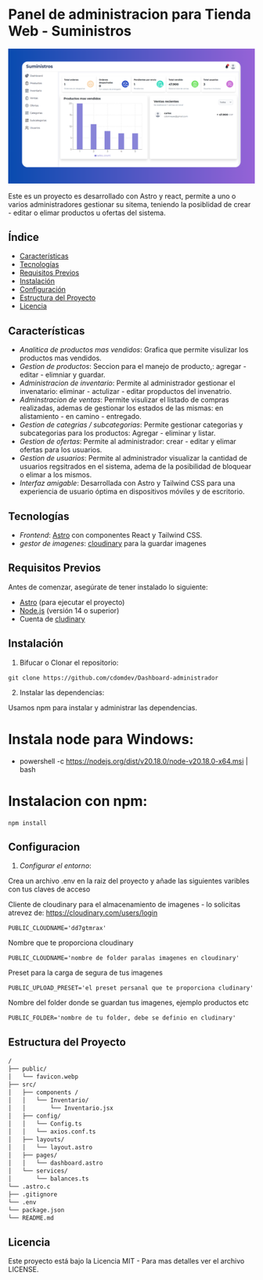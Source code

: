 # Panel de administracion para Tienda Web - Suministros

<a href="https://dashboard-administrador.vercel.app/auth">

![alt text](public/README.md.png)

</a>

Este es un proyecto es desarrollado con Astro y react, permite a uno o varios administradores gestionar su sitema, teniendo la posiblidad de crear - editar o elimar productos u ofertas del sistema.

## Índice

- [Características](#características)
- [Tecnologías](#tecnologías)
- [Requisitos Previos](#requisitos-previos)
- [Instalación](#instalación)
- [Configuración](#configuración)
- [Estructura del Proyecto](#estructura-del-proyecto)
- [Licencia](#licencia)

## Características

- _Analitica de productos mas vendidos_: Grafica que permite visulizar los productos mas vendidos.
- _Gestion de productos_: Seccion para el manejo de producto,: agregar - editar - elimniar y guardar.
- _Administracion de inventario_: Permite al administrador gestionar el invenatario: eliminar - actulizar - editar propductos del invenatrio.
- _Adminstracion de ventas_: Permite visulizar el listado de compras realizadas, ademas de gestionar los estados de las mismas:  en alistamiento - en camino - entregado.
- _Gestion de categrias / subcategorias_: Permite gestionar categorias y subcategorias para los productos: Agregar - eliminar y listar.
- _Gestion de ofertas_: Permite al administrador:  crear - editar y elimar ofertas para los usuarios.
- _Gestion de usuarios_: Permite al administrador visualizar la cantidad de usuarios regsitrados en el sistema, adema de la posibilidad de bloquear o elimar a los mismos.
- _Interfaz amigable_: Desarrollada con Astro y Tailwind CSS para una experiencia de usuario óptima en dispositivos móviles y de escritorio.

## Tecnologías

- _Frontend_: [Astro](https://astro.build/) con componentes React y Tailwind CSS.
- _gestor de imagenes_: [cloudinary](https://cloudinary.com/) para la guardar imagenes

## Requisitos Previos

Antes de comenzar, asegúrate de tener instalado lo siguiente:

- [Astro](https://astro.build/) (para ejecutar el proyecto)
- [Node.js](https://nodejs.org/) (versión 14 o superior)
- Cuenta de [cludinary](https://cloudinary.com/)

## Instalación

1. Bifucar o Clonar el repositorio:

```text
git clone https://github.com/cdomdev/Dashboard-administrador
```
2. Instalar las dependencias:

Usamos npm para instalar y administrar las dependencias.

# Instala node para Windows:

- powershell -c https://nodejs.org/dist/v20.18.0/node-v20.18.0-x64.msi | bash

# Instalacion con npm:

```text
npm install
```
## Configuracion

1. _Configurar el entorno_:

Crea un archivo .env en la raiz del proyecto y añade las siguientes varibles con tus claves de acceso

Cliente de cloudinary para el almacenamiento de imagenes - lo solicitas atrevez de: https://cloudinary.com/users/login

```text
PUBLIC_CLOUDNAME='dd7gtmrax'
```

Nombre que te proporciona cloudinary

```text
PUBLIC_CLOUDNAME='nombre de folder paralas imagenes en cloudinary'
```

Preset para la carga de segura de tus imagenes

```text
PUBLIC_UPLOAD_PRESET='el preset persanal que te proporciona cludinary'
```

Nombre del folder donde se guardan tus imagenes, ejemplo productos etc

```text
PUBLIC_FOLDER='nombre de tu folder, debe se definio en cludinary'
```

## Estructura del Proyecto

```text
/
├── public/
│   └── favicon.webp
├── src/
│   ├── components /
│   │   └── Inventario/
│   │       └── Inventario.jsx
│   ├── config/
│   │   └── Config.ts
│   │   └── axios.conf.ts
│   ├── layouts/
│   │   └── layout.astro
│   ├── pages/
│   │   └── dashboard.astro
│   └── services/
│       └── balances.ts
└── .astro.c
├── .gitignore
└── .env
└── package.json
└── README.md

```

## Licencia

Este proyecto está bajo la Licencia MIT - Para mas detalles ver el archivo LICENSE.
